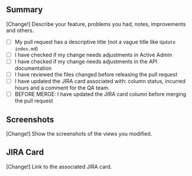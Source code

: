 ## Summary

[Change!] Describe your feature, problems you had, notes, improvements and others.

- [ ] My pull request has a descriptive title (not a vague title like `Update index.md`)
- [ ] I have checked if my change needs adjustments in Active Admin
- [ ] I have checked if my change needs adjustments in the API documentation
- [ ] I have reviewed the files changed before releasing the pull request
- [ ] I have updated the JIRA card associated with: column status, incurred hours and a comment for the QA team.
- [ ] BEFORE MERGE: I have updated the JIRA card column before merging the pull request

## Screenshots

[Change!] Show the screenshots of the views you modified.

## JIRA Card

[Change!] Link to the associated JIRA card.
